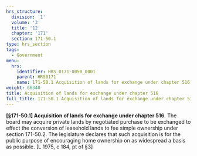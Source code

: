 ```yaml
---
hrs_structure:
  division: '1'
  volume: '3'
  title: '12'
  chapter: '171'
  section: 171-50.1
type: hrs_section
tags:
  - Government
menu:
  hrs:
    identifier: HRS_0171-0050_0001
    parent: HRS0171
    name: 171-50.1 Acquisition of lands for exchange under chapter 516
weight: 66340
title: Acquisition of lands for exchange under chapter 516
full_title: 171-50.1 Acquisition of lands for exchange under chapter 516
---
```

**[§171-50.1] Acquisition of lands for exchange under chapter 516.** The board may acquire private lands by negotiated purchase to be exchanged to effect the conversion of leasehold lands to fee simple ownership under section 171-50.2\. The legislature declares that such acquisition is for the public purpose of encouraging home ownership on as widespread a basis as possible. [L 1975, c 184, pt of §3]